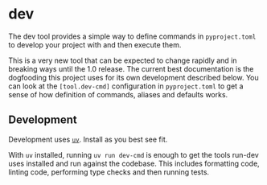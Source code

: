 # dev

The dev tool provides a simple way to define commands in `pyproject.toml` to develop your project
with and then execute them.

This is a very new tool that can be expected to change rapidly and in breaking ways until the 1.0
release. The current best documentation is the dogfooding this project uses for its own development
described below. You can look at the `[tool.dev-cmd]` configuration in `pyproject.toml` to get a
sense of how definition of commands, aliases and defaults works.

## Development

Development uses [`uv`](https://docs.astral.sh/uv/getting-started/installation/). Install as you
best see fit.

With `uv` installed, running `uv run dev-cmd` is enough to get the tools run-dev uses installed and
run against the codebase. This includes formatting code, linting code, performing type checks and
then running tests.

